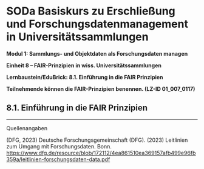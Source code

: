 <!--

-->

# SODa Basiskurs zu Erschließung und Forschungsdatenmanagement in Universitätssammlungen

**Modul 1: Sammlungs- und Objektdaten als Forschungsdaten managen**

**Einheit 8 –  FAIR-Prinzipien in wiss. Universitätssammlungen**

**Lernbaustein/EduBrick: 8.1. Einführung in die FAIR Prinzipien**

**Teilnehmende können die FAIR-Prinzipien benennen. (LZ-ID 01\_007\_0117)**


## 8.1. Einführung in die FAIR Prinzipien


-----------
Quellenangaben

(DFG, 2023) Deutsche Forschungsgemeinschaft (DFG). (2023) Leitlinien zum Umgang mit Forschungsdaten. Bonn. https://www.dfg.de/resource/blob/172112/4ea861510ea369157afb499e96fb359a/leitlinien-forschungsdaten-data.pdf


